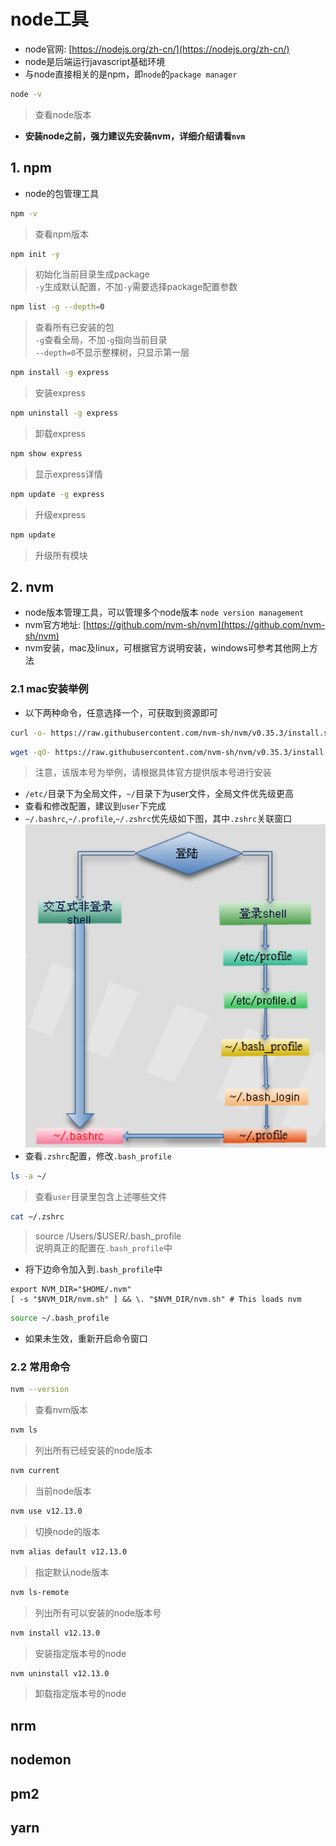 # node工具
* node官网: [https://nodejs.org/zh-cn/](https://nodejs.org/zh-cn/)
* node是后端运行javascript基础环境
* 与node直接相关的是npm，即`node`的`package manager`
```bash
node -v
```
>查看node版本

* **安装node之前，强力建议先安装nvm，详细介绍请看`nvm`**

## 1. npm
* node的包管理工具
```bash
npm -v
```
>查看npm版本
```bash
npm init -y
```
>初始化当前目录生成package<br>
>`-y`生成默认配置，不加`-y`需要选择package配置参数
```bash
npm list -g --depth=0
```
>查看所有已安装的包<br>
>`-g`查看全局，不加`-g`指向当前目录<br>
>`--depth=0`不显示整棵树，只显示第一层
```bash
npm install -g express
```
>安装express
```bash
npm uninstall -g express
```
>卸载express
```bash
npm show express
```
>显示express详情
```bash
npm update -g express
```
>升级express
```bash
npm update
```
>升级所有模块

## 2. nvm
* node版本管理工具，可以管理多个node版本 `node version management`
* nvm官方地址: [https://github.com/nvm-sh/nvm](https://github.com/nvm-sh/nvm)
* nvm安装，mac及linux，可根据官方说明安装，windows可参考其他网上方法
### 2.1 mac安装举例
* 以下两种命令，任意选择一个，可获取到资源即可
```bash
curl -o- https://raw.githubusercontent.com/nvm-sh/nvm/v0.35.3/install.sh | bash
```
```bash
wget -qO- https://raw.githubusercontent.com/nvm-sh/nvm/v0.35.3/install.sh | bash
```
>注意，该版本号为举例，请根据具体官方提供版本号进行安装
* `/etc/`目录下为全局文件，`~/`目录下为user文件，全局文件优先级更高
* 查看和修改配置，建议到`user`下完成
* `~/.bashrc`,`~/.profile`,`~/.zshrc`优先级如下图，其中`.zshrc`关联窗口
![shell-profile](./images/shell-profile.png)
* 查看`.zshrc`配置，修改`.bash_profile`
```bash
ls -a ~/
```
>查看`user`目录里包含上述哪些文件
```bash
cat ~/.zshrc
```
>source /Users/$USER/.bash_profile<br>
>说明真正的配置在`.bash_profile`中
* 将下边命令加入到`.bash_profile`中
```
export NVM_DIR="$HOME/.nvm"
[ -s "$NVM_DIR/nvm.sh" ] && \. "$NVM_DIR/nvm.sh" # This loads nvm
```
```bash
source ~/.bash_profile
```
* 如果未生效，重新开启命令窗口
### 2.2 常用命令
```bash
nvm --version
```
>查看nvm版本
```bash
nvm ls
```
>列出所有已经安装的node版本
```bash
nvm current
```
>当前node版本
```bash
nvm use v12.13.0
```
>切换node的版本
```bash
nvm alias default v12.13.0
```
>指定默认node版本
```bash
nvm ls-remote
```
>列出所有可以安装的node版本号
```bash
nvm install v12.13.0
```
>安装指定版本号的node
```bash
nvm uninstall v12.13.0
```
>卸载指定版本号的node

## nrm
## nodemon
## pm2
## yarn
